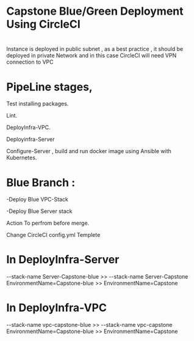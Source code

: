 
# Capstone Blue/Green Deployment Using CircleCI
#
 Instance is deployed in public subnet , as a best practice , it should be deployed in private Network and in this case CircleCI will need VPN connection to VPC

# PipeLine stages,

Test installing packages. 

Lint. 

DeployInfra-VPC.

Deployinfra-Server 

Configure-Server , build and run docker image using Ansible with Kubernetes.



# Blue Branch :

-Deploy Blue VPC-Stack

-Deploy Blue Server stack 

Action To perfrom before merge.

Change CircleCI config.yml Templete 

# In DeployInfra-Server


--stack-name Server-Capstone-blue >> --stack-name Server-Capstone
EnvironmentName=Capstone-blue >> EnvironmentName=Capstone

# In DeployInfra-VPC  

--stack-name vpc-capstone-blue >> --stack-name vpc-capstone
EnvironmentName=Capstone-blue >> EnvironmentName=Capstone







